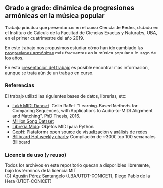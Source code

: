 ## Grado a grado: dinámica de progresiones armónicas en la música popular
Trabajo práctico que presentamos en el curso Ciencia de Redes, dictado en el Instituto de Cálculo de la Facultad de Ciencias Exactas y Naturales, UBA, en el primer cuatrimestre del año 2019.  

En este trabajo nos propusimos estudiar cómo han ido cambiado las [progresiones armónicas](https://en.wikipedia.org/wiki/Chord_progression) más frecuentes en la música popular a lo largo de los años.  

En esta [presentación del trabajo](https://drive.google.com/open?id=1Lr5kIltSchXjScjg64Y4v13zSAmiGXwB4xEumm119rg) es posible encontrar más información, aunque se trata aún de un trabajo en curso.  

### Referencias
El trabajo utilizó las siguientes bases de datos, librerías, etc:
- [Lakh MIDI Dataset](https://colinraffel.com/projects/lmd/). Colin Raffel. "Learning-Based Methods for Comparing Sequences, with Applications to Audio-to-MIDI Alignment and Matching". PhD Thesis, 2016.
- [Million Song Dataset](http://millionsongdataset.com/)
- [Librería Mido](https://mido.readthedocs.io/en/latest/): Objetos MIDI para Python.
- [Gephi](https://gephi.org/): Plataforma open source de visualización y análisis de redes
- [Billboard Hot weekly charts](https://data.world/kcmillersean/billboard-hot-100-1958-2017): Compilación de ~3000 top 100 semanales Billboard

### Licencia de uso (y reuso)
Todos los archivos en este repositorio quedan a disponibles libremente, bajo los términos de la licencia MIT  
(C) Agustín Pérez Santangelo (UBA/UTDT-CONICET), Diego Pablo de la Hera (UTDT-CONICET)
